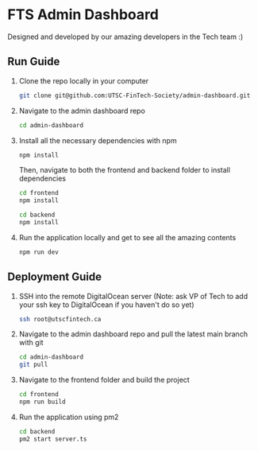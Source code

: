 # FTS Admin Dashboard

Designed and developed by our amazing developers in the Tech team :)

## Run Guide

1. Clone the repo locally in your computer

   ```bash
   git clone git@github.com:UTSC-FinTech-Society/admin-dashboard.git
   ```

2. Navigate to the admin dashboard repo

   ```bash
   cd admin-dashboard
   ```

3. Install all the necessary dependencies with npm

   ```bash
   npm install
   ```

   Then, navigate to both the frontend and backend folder to install dependencies

   ```bash
   cd frontend
   npm install
   ```

   ```bash
   cd backend
   npm install
   ```

4. Run the application locally and get to see all the amazing contents

   ```bash
   npm run dev
   ```

## Deployment Guide

1. SSH into the remote DigitalOcean server (Note: ask VP of Tech to add your ssh key to DigitalOcean if you haven't do so yet)

   ```bash
   ssh root@utscfintech.ca
   ```

2. Navigate to the admin dashboard repo and pull the latest main branch with git

   ```bash
   cd admin-dashboard
   git pull
   ```

3. Navigate to the frontend folder and build the project

   ```bash
   cd frontend
   npm run build
   ```

4. Run the application using pm2

   ```bash
   cd backend
   pm2 start server.ts
   ```
